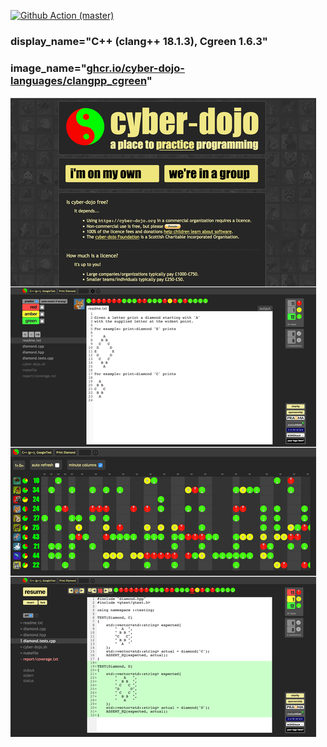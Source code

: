 [![Github Action (master)](https://github.com/cyber-dojo-languages/clangplusplus-cgreen/actions/workflows/main.yml/badge.svg)](https://github.com/cyber-dojo-languages/clangplusplus-cgreen/actions)

### display_name="C++ (clang++ 18.1.3), Cgreen 1.6.3"
### image_name="[ghcr.io/cyber-dojo-languages/clangpp_cgreen](https://github.com/cyber-dojo-languages/clangplusplus-cgreen/pkgs/container/clangplusplus_cgreen)"

![cyber-dojo.org home page](https://github.com/cyber-dojo/cyber-dojo/blob/master/shared/home_page_snapshot.png)
